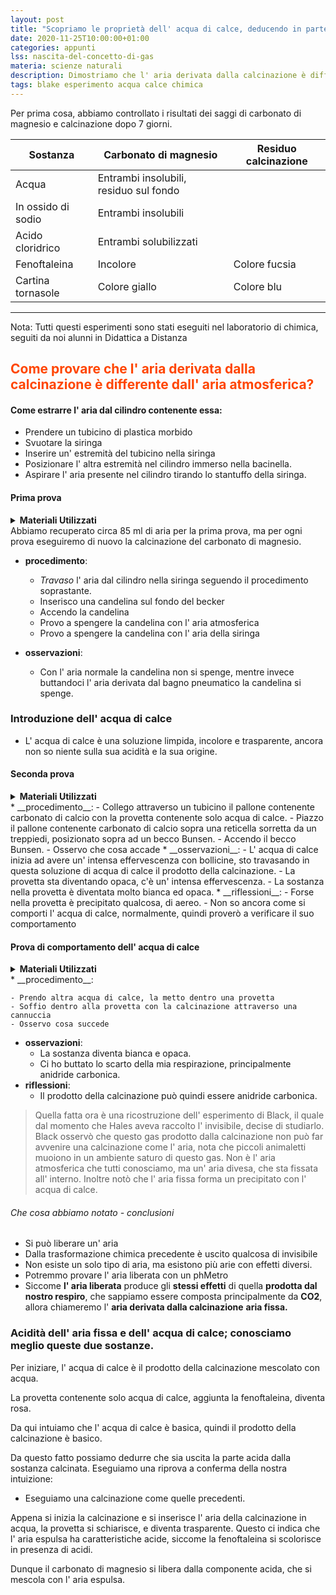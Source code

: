 ```yaml
---
layout: post
title: "Scopriamo le proprietà dell' acqua di calce, deducendo in parte ciò che è avvenuto nella calcinazione"
date: 2020-11-25T10:00:00+01:00
categories: appunti
lss: nascita-del-concetto-di-gas
materia: scienze naturali
description: Dimostriamo che l' aria derivata dalla calcinazione è differente da quella atmosferica con semplici esperimenti, poi deduciamo analogie tra il nostro respiro e i risultati di un esperimento.
tags: blake esperimento acqua calce chimica
---
```


Per prima cosa, abbiamo controllato i risultati dei saggi di carbonato di magnesio e calcinazione dopo 7 giorni. 

Sostanza|Carbonato di magnesio|Residuo calcinazione 
|---|---|---|
Acqua|Entrambi insolubili, residuo sul fondo||
In ossido di sodio|Entrambi insolubili||
Acido cloridrico|Entrambi solubilizzati||
Fenoftaleina|Incolore|Colore fucsia
Cartina tornasole|Colore giallo|Colore blu

---

Nota: Tutti questi esperimenti sono stati eseguiti nel laboratorio di chimica, seguiti da noi alunni in Didattica a Distanza

## <span style="color:orangered">Come provare che l' aria derivata dalla calcinazione è differente dall' aria atmosferica?</span>

#### Come estrarre l' aria dal cilindro contenente essa:

- Prendere un tubicino di plastica morbido
- Svuotare la siringa
- Inserire un' estremità del tubicino nella siringa
- Posizionare l' altra estremità nel cilindro immerso nella bacinella.
- Aspirare l' aria presente nel cilindro tirando lo stantuffo della siringa.

#### Prima prova
<details>
  <summary><b>Materiali Utilizzati</b></summary>
  
  • 1 provetta con acqua di calce<br>
  • 1 siringa<br>
  • 1 tubicino di plastica<br>
  • 1 cilindro immerso in acqua contenente l' aria risultante dalla calcinazione.<br>
  • 1 candelina Ikea<br>
  • 1 becker<br>

</details>
Abbiamo recuperato circa 85 ml di aria per la prima prova, ma per ogni prova eseguiremo di nuovo la calcinazione del carbonato di magnesio.

* __procedimento__:
    
    - _Travaso_ l' aria dal cilindro nella siringa seguendo il procedimento soprastante.
    - Inserisco una candelina sul fondo del becker
    - Accendo la candelina
    - Provo a spengere la candelina con l' aria atmosferica
    - Provo a spengere la candelina con l' aria della siringa
* __osservazioni__:

    - Con l' aria normale la candelina non si spenge, mentre invece buttandoci l' aria derivata dal bagno pneumatico la candelina si spenge.

### Introduzione dell' acqua di calce

- L' acqua di calce è una soluzione limpida, incolore e trasparente, ancora non so niente sulla sua acidità e la sua origine.

#### Seconda prova

<details>
  <summary><b>Materiali Utilizzati</b></summary>
  
  • 1 provetta con acqua di calce<br>
  • 1 tubicino di plastica<br>
  • 1 becco Bunsen<br>
  • 1 reticella<br>
  • 1 treppiede<br>
  • 1 pallone<br>
  • 1 base metallica ( per pallone)<br>
  • 1 treppiede<br>
  • 1gr carbonato di magnesio<br>

</details>
* __procedimento__:
    - Collego attraverso un tubicino il pallone contenente carbonato di calcio con la provetta contenente solo acqua di calce.
    - Piazzo il pallone contenente carbonato di calcio sopra una reticella sorretta da un treppiedi, posizionato sopra ad un becco Bunsen.
    - Accendo il becco Bunsen.
    - Osservo che cosa accade
* __osservazioni__:
    - L' acqua di calce inizia ad avere un' intensa effervescenza con bollicine, sto travasando in questa soluzione di acqua di calce il prodotto della calcinazione.
    - La provetta sta diventando opaca, c'è un' intensa effervescenza.
    - La sostanza nella provetta è diventata molto bianca ed opaca.
* __riflessioni__:
    - Forse nella provetta è precipitato qualcosa, di aereo. 
    - Non so ancora come si comporti l' acqua di calce, normalmente, quindi proverò a verificare il suo comportamento

#### Prova di comportamento dell' acqua di calce
<details>
  <summary><b>Materiali Utilizzati</b></summary>
  
  • 1 provetta con acqua di calce<br>
  • 1 cannuccia<br>

</details>
* __procedimento__:

    - Prendo altra acqua di calce, la metto dentro una provetta
    - Soffio dentro alla provetta con la calcinazione attraverso una cannuccia
    - Osservo cosa succede
* __osservazioni__:
    - La sostanza diventa bianca e opaca. 
    - Ci ho buttato lo scarto della mia respirazione, principalmente anidride carbonica.
* __riflessioni__:
    - Il prodotto della calcinazione può quindi essere anidride carbonica. 
    
> Quella fatta ora è una ricostruzione dell' esperimento di Black, il quale dal momento che Hales aveva raccolto l' invisibile, decise di studiarlo. Black osservò che questo gas prodotto dalla calcinazione non può far avvenire una calcinazione come l' aria, nota che piccoli animaletti muoiono in un ambiente saturo di questo gas. Non è l' aria atmosferica che tutti conosciamo, ma un' aria divesa, che sta fissata all' interno. Inoltre notò che l' aria fissa forma un precipitato con l' acqua di calce.

###### Che cosa abbiamo notato - conclusioni

- Si può liberare un' aria
- Dalla trasformazione chimica precedente è uscito qualcosa di invisibile
- Non esiste un solo tipo di aria, ma esistono più arie con effetti diversi.
- Potremmo provare l' aria liberata con un phMetro
- Siccome **l' aria liberata** produce gli **stessi effetti** di quella **prodotta dal nostro respiro**, che sappiamo essere composta principalmente da **CO2**, allora chiameremo l' **aria derivata dalla calcinazione** **aria fissa.**

### Acidità dell' aria fissa e dell' acqua di calce; conosciamo meglio queste due sostanze.

Per iniziare, l' acqua di calce è il prodotto della calcinazione mescolato con acqua.

La provetta contenente solo acqua di calce, aggiunta la fenoftaleina, diventa rosa. 

Da qui intuiamo che l' acqua di calce è basica, quindi il prodotto della calcinazione è basico.

Da questo fatto possiamo dedurre che sia uscita la parte acida dalla sostanza calcinata. Eseguiamo una riprova a conferma della nostra intuizione:

- Eseguiamo una calcinazione come quelle precedenti.

Appena si inizia la calcinazione e si inserisce l' aria della calcinazione in acqua, la provetta si schiarisce, e diventa trasparente. Questo ci indica che l' aria espulsa ha caratteristiche acide, siccome la fenoftaleina si scolorisce in presenza di acidi.

Dunque il carbonato di magnesio si libera dalla componente acida, che si mescola con l' aria espulsa.




